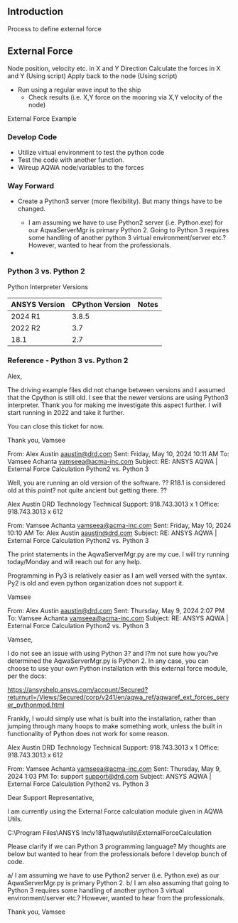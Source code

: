 ## Introduction

Process to define external force

## External Force

Node position, velocity etc. in X and Y Direction
Calculate the forces in X and Y (Using script)
Apply back to the node (Using script)

- Run using a regular wave input to the ship
  - Check results (i.e. X,Y force on the mooring via X,Y velocity of the node)

External Force Example

### Develop Code

- Utilize virtual environment to test the python code
- Test the code with another function.
- Wireup AQWA node/variables to the forces

### Way Forward

- Create a Python3 server (more flexibility). But many things have to be changed.
  - I am assuming we have to use Python2 server (i.e. Python.exe) for our AqwaServerMgr is primary Python 2. Going to Python 3 requires some handling of another python 3 virtual environment/server etc.? However, wanted to hear from the professionals.

-

### Python 3 vs. Python 2

Python Interpreter Versions

| ANSYS Version | CPython Version | Notes |
| --- | --- | --- |
| 2024 R1 | 3.8.5 | |
| 2022 R2 | 3.7 | |
| 18.1 | 2.7 | |

### Reference - Python 3 vs. Python 2

Alex,

The driving example files did not change between versions and I assumed that the Cpython is still old. I see that the newer versions are using Python3 interpreter.  Thank you for making me investigate this aspect further. I will start running in 2022 and take it further.

You can close this ticket for now.

Thank you,
Vamsee

From: Alex Austin <aaustin@drd.com>
Sent: Friday, May 10, 2024 10:11 AM
To: Vamsee Achanta <vamseea@acma-inc.com>
Subject: RE: ANSYS AQWA | External Force Calculation Python2 vs. Python 3

Well, you are running an old version of the software. ?? R18.1 is considered old at this point? not quite ancient but getting there. ??

Alex Austin
DRD Technology
Technical Support: 918.743.3013 x 1
Office: 918.743.3013 x 612

From: Vamsee Achanta <vamseea@acma-inc.com>
Sent: Friday, May 10, 2024 10:10 AM
To: Alex Austin <aaustin@drd.com>
Subject: RE: ANSYS AQWA | External Force Calculation Python2 vs. Python 3

The print statements in the AqwaServerMgr.py are my cue. I will try running today/Monday and will reach out for any help.

Programming in Py3 is relatively easier as I am well versed with the syntax. Py2 is old and even python organization does not support it.

Vamsee

From: Alex Austin <aaustin@drd.com>
Sent: Thursday, May 9, 2024 2:07 PM
To: Vamsee Achanta <vamseea@acma-inc.com>
Subject: RE: ANSYS AQWA | External Force Calculation Python2 vs. Python 3

Vamsee,

I do not see an issue with using Python 3? and I?m not sure how you?ve determined the AqwaServerMgr.py is Python 2. In any case, you can choose to use your own Python installation with this external force module, per the docs:

<https://ansyshelp.ansys.com/account/Secured?returnurl=/Views/Secured/corp/v241/en/aqwa_ref/aqwaref_ext_forces_server_pythonmod.html>

Frankly, I would simply use what is built into the installation, rather than jumping through many hoops to make something work, unless the built in functionality of Python does not work for some reason.

Alex Austin
DRD Technology
Technical Support: 918.743.3013 x 1
Office: 918.743.3013 x 612

From: Vamsee Achanta <vamseea@acma-inc.com>
Sent: Thursday, May 9, 2024 1:03 PM
To: support <support@drd.com>
Subject: ANSYS AQWA | External Force Calculation Python2 vs. Python 3

Dear Support Representative,

I am currently using the External Force calculation module given in AQWA Utils.

C:\Program Files\ANSYS Inc\v181\aqwa\utils\ExternalForceCalculation

Please clarify if we can Python 3 programming language? My thoughts are below but wanted to hear from the professionals before I develop bunch of code.

a/ I am assuming we have to use Python2 server (i.e. Python.exe) as our AqwaServerMgr.py is primary Python 2.
b/ I am also assuming that going to Python 3 requires some handling of another python 3 virtual environment/server etc.? However, wanted to hear from the professionals.

Thank you,
Vamsee
